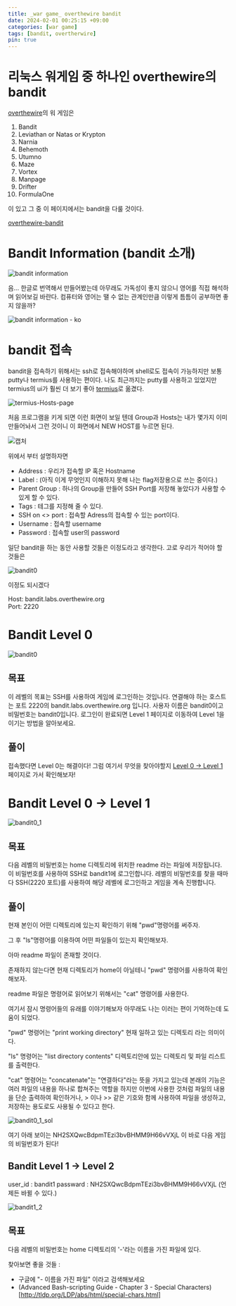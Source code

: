 ```yaml
---
title: _war game_ overthewire bandit
date: 2024-02-01 00:25:15 +09:00
categories: [war game]
tags: [bandit, overtherwire]
pin: true
---
```


# 리눅스 워게임 중 하나인 overthewire의 bandit

[overthewire](https://overthewire.org/wargames/)의 워 게임은

1. Bandit
2. Leviathan or Natas or Krypton
3. Narnia
4. Behemoth
5. Utumno
6. Maze
7. Vortex
8. Manpage
9. Drifter
10. FormulaOne

이 있고 그 중 이 페이지에서는 bandit을 다룰 것이다.

[overthewire-bandit](https://overthewire.org/wargames/bandit/)

# Bandit Information (bandit 소개)

![bandit information](https://github.com/oil-lamp-cat/oil-lamp-cat.github.io/assets/103806022/431a3132-838c-497d-8797-3a0b4e466d4c)

음... 한글로 번역해서 만들어봤는데 아무래도 가독성이 좋지 않으니 영어를 직접 해석하며 읽어보길 바란다. 컴퓨터와 영어는 땔 수 없는 관계인만큼 이렇게 틈틈이 공부하면 좋지 않을까?

![bandit information - ko](https://github.com/oil-lamp-cat/oil-lamp-cat.github.io/assets/103806022/eee3a091-23e6-4376-8625-dfdb101c9d30)

# bandit 접속

bandit을 접속하기 위해서는 ssh로 접속해야하며 shell로도 접속이 가능하지만 보통 putty나 termius를 사용하는 편이다. 나도 최근까지는 putty를 사용하고 있었지만 termius의 ui가 훨씬 더 보기 좋아 [termius](https://termius.com/)로 옮겼다.

![termius-Hosts-page](https://github.com/oil-lamp-cat/oil-lamp-cat.github.io/assets/103806022/97224693-4e5c-42be-b23e-4ea745efa433)

처음 프로그램을 키게 되면 이런 화면이 보일 텐데 Group과 Hosts는 내가 몇가지 이미 만들어놔서 그런 것이니 이 화면에서 NEW HOST를 누르면 된다.

![캡처](https://github.com/oil-lamp-cat/oil-lamp-cat.github.io/assets/103806022/3ad9ec47-4e84-45f8-b036-14bdefe0d3e6)

위에서 부터 설명하자면

- Address : 우리가 접속할 IP 혹은 Hostname
- Label : (아직 이게 무엇인지 이해하지 못해 나는 flag저장용으로 쓰는 중이다.)
- Parent Group : 하나의 Group을 만들어 SSH Port를 저장해 놓았다가 사용할 수 있게 할 수 있다.
- Tags : 테그를 지정해 줄 수 있다.
- SSH on <> port : 접속할 Adress의 접속할 수 있는 port이다.
- Username : 접속할 username
- Password : 접속할 user의 password

일단 bandit을 하는 동안 사용할 것들은 이정도라고 생각한다. 고로 우리가 적어야 할 것들은

![bandit0](https://github.com/oil-lamp-cat/oil-lamp-cat.github.io/assets/103806022/462c0d60-8907-47e2-8556-e7af4652a82b)

이정도 되시겠다

Host: bandit.labs.overthewire.org<br/>
Port: 2220

# Bandit Level 0

![bandit0](https://github.com/oil-lamp-cat/oil-lamp-cat.github.io/assets/103806022/5454cf8c-d2d9-4149-aa41-ba383a7dec2f)

## 목표

이 레벨의 목표는 SSH를 사용하여 게임에 로그인하는 것입니다. 연결해야 하는 호스트는 포트 2220의 bandit.labs.overthewire.org 입니다. 사용자 이름은 bandit0이고 비밀번호는 bandit0입니다. 로그인이 완료되면 Level 1 페이지로 이동하여 Level 1을 이기는 방법을 알아보세요.

## 풀이

접속했다면 Level 0는 해결이다! 그럼 여기서 무엇을 찾아야할지 [Level 0 -> Level 1](https://overthewire.org/wargames/bandit/bandit1.html) 페이지로 가서 확인해보자!

# Bandit Level 0 -> Level 1

![bandit0_1](https://github.com/oil-lamp-cat/oil-lamp-cat.github.io/assets/103806022/dc9ad301-252f-4b22-802a-306b20854359)

## 목표

다음 레벨의 비밀번호는 home 디렉토리에 위치한 readme 라는 파일에 저장됩니다. 이 비밀번호를 사용하여 SSH로 bandit1에 로그인합니다. 레벨의 비밀번호를 찾을 때마다 SSH(2220 포트)를 사용하여 해당 레벨에 로그인하고 게임을 계속 진행합니다.

## 풀이

현재 본인이 어떤 디렉토리에 있는지 확인하기 위해 "pwd"명령어를 써주자.

그 후 "ls"명령어를 이용하여 어떤 파일들이 있는지 확인해보자.

아마 readme 파일이 존재할 것이다.

존재하지 않는다면 현재 디렉토리가 home이 아닐테니 "pwd" 명령어를 사용하여 확인해보자.

readme 파일은 명령어로 읽어보기 위해서는 "cat" 명령어를 사용한다.

여기서 잠시 명령어들의 유래를 이야기해보자 아무래도 나는 이러는 편이 기억하는데 도움이 되었다.

"pwd" 명령어는 "print working directory" 현재 일하고 있는 디렉토리 라는 의미이다.

"ls" 명령어는 "list directory contents" 디렉토리안에 있는 디렉토리 및 파일 리스트를 출력한다.

"cat" 명령어는 "concatenate"는 "연결하다"라는 뜻을 가지고 있는데 본래의 기능은 여러 파일의 내용을 하나로 합쳐주는 역할을 하지만 이번에 사용한 것처럼 파일의 내용을 단순 출력하여 확인하거나, > 이나 >> 같은 기호와 함께 사용하여 파일을 생성하고, 저장하는 용도로도 사용될 수 있다고 한다.

![bandit0_1_sol](https://github.com/oil-lamp-cat/oil-lamp-cat.github.io/assets/103806022/7821e92b-0987-4c0b-9244-31e2167cbe52)

여기 아래 보이는 NH2SXQwcBdpmTEzi3bvBHMM9H66vVXjL 이 바로 다음 게임의 비밀번호가 된다!

## Bandit Level 1 -> Level 2

user_id : bandit1
passward : NH2SXQwcBdpmTEzi3bvBHMM9H66vVXjL (언제든 바뀔 수 있다.)

![bandit1_2](https://github.com/oil-lamp-cat/oil-lamp-cat.github.io/assets/103806022/d76a3a34-31d1-42eb-9c35-d473593df16f)

## 목표

다음 레벨의 비밀번호는 home 디렉토리의 '-'라는 이름을 가진 파일에 있다.

찾아보면 좋을 것들 :

- 구글에 "- 이름을 가진 파일" 이라고 검색해보세요
- (Advanced Bash-scripting Guide - Chapter 3 - Special Characters)[http://tldp.org/LDP/abs/html/special-chars.html]
